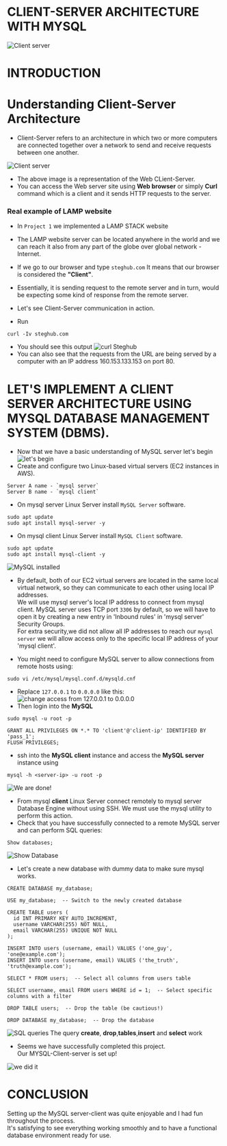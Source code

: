 # CLIENT-SERVER ARCHITECTURE WITH MYSQL
![Client server](https://i.ytimg.com/vi/ve82kSSj_Hs/maxresdefault.jpg)

# INTRODUCTION
# Understanding Client-Server Architecture
- Client-Server refers to an architecture in which two or more computers are connected together over a network to send and receive requests between one another.

![Client server](https://external-content.duckduckgo.com/iu/?u=https%3A%2F%2Ftse1.mm.bing.net%2Fth%3Fid%3DOIP.MA-4khoanMI1oQsVd0fVYwHaDc%26pid%3DApi&f=1&ipt=4cccf0f2f0315bf273a7a410012eb5d40e346bf99eaa26eab358dc1c94112dab&ipo=images)

- The above image is a representation of the Web CLient-Server.
- You can access the Web server site using **Web browser** or simply **Curl** command which is a client and it sends HTTP requests to the server.  


### Real example of LAMP website

- In `Project 1` we implemented a LAMP STACK website
- The LAMP website server can be located anywhere in the world and we can reach it also from any part of the globe over global network - Internet.

- If we go to our browser and type `steghub.com` It means that our browser is considered the **"Client"**.
- Essentially, it is sending request to the remote server and in turn, would be expecting some kind of response from the remote server.

- Let's see Client-Server communication in action.
- Run
```
curl -Iv steghub.com
```
- You should see this output
 ![curl Steghub](assets/curlSteghub.png)  
- You can also see that the requests from the URL are being served by a computer with an IP address 160.153.133.153 on port 80.

# LET'S IMPLEMENT A CLIENT SERVER  ARCHITECTURE USING MYSQL DATABASE MANAGEMENT SYSTEM (DBMS).
- Now that we have a basic understanding of MySQL server let's begin
![let's begin](assets/let'sBegin.webp)
- Create and configure two Linux-based virtual servers (EC2 instances in AWS).
```
Server A name - `mysql server`
Server B name - `mysql client`
```
- On mysql server Linux Server install `MySQL Server` software.
```
sudo apt update
sudo apt install mysql-server -y
```
- On mysql client Linux Server install `MySQL Client` software.
```
sudo apt update
sudo apt install mysql-client -y
```
![MySQL installed](assets/mysqlVersion.png)
- By default, both of our EC2 virtual servers are located in the same local virtual network, so they can communicate to each other using local IP addresses.  
We will use  mysql server's local IP address to connect from mysql client. MySQL server uses TCP port `3306` by default, so we will have to open it by creating a new entry in 'Inbound rules' in 'mysql server' Security Groups.  
For extra security,we did not allow all IP addresses to reach our `mysql server` we will allow access only to the specific local IP address of your 'mysql client'.

- You might need to configure MySQL server to allow connections from remote hosts using:
```
sudo vi /etc/mysql/mysql.conf.d/mysqld.cnf 
```
- Replace `127.0.0.1` to `0.0.0.0` like this:
![change access from 127.0.0.1 to 0.0.0.0](assets/changeAccess.png)
- Then login into the **MySQL**
```
sudo mysql -u root -p
```
```mysql
GRANT ALL PRIVILEGES ON *.* TO 'client'@'client-ip' IDENTIFIED BY 'pass_1';
FLUSH PRIVILEGES;
```
- ssh into the **MySQL client** instance and access the **MySQL server** instance using
```
mysql -h <server-ip> -u root -p
``` 
![We are done!](assets/connected.png)
- From mysql **client** Linux Server connect remotely to mysql server Database Engine without using SSH. We must use the mysql utility to perform this action.
- Check that you have successfully connected to a remote MySQL server and can perform SQL queries:
```mysql
Show databases;
```
![Show Database](assets/showQuery.png)
- Let's create a new database with dummy data to make sure mysql works.
```mysql
CREATE DATABASE my_database;

USE my_database;  -- Switch to the newly created database

CREATE TABLE users (
  id INT PRIMARY KEY AUTO_INCREMENT,
  username VARCHAR(255) NOT NULL,
  email VARCHAR(255) UNIQUE NOT NULL
);

INSERT INTO users (username, email) VALUES ('one_guy', 'one@example.com');
INSERT INTO users (username, email) VALUES ('the_truth', 'truth@example.com');

SELECT * FROM users;  -- Select all columns from users table

SELECT username, email FROM users WHERE id = 1;  -- Select specific columns with a filter

DROP TABLE users;  -- Drop the table (be cautious!)

DROP DATABASE my_database;  -- Drop the database
```
![SQL queries](assets/sqlQueriesWorks.png)
The query **create**, **drop**,**tables**,**insert** and **select** work
- Seems we have successfully completed this project.  
Our MYSQL-Client-server is set up!

![we did it](assets/weDidit.webp)
# CONCLUSION
Setting up the MySQL server-client was quite enjoyable  and I had fun throughout the process.  
It's satisfying to see everything working smoothly and to have a functional database environment ready for use.